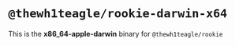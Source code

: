 # `@thewh1teagle/rookie-darwin-x64`

This is the **x86_64-apple-darwin** binary for `@thewh1teagle/rookie`

